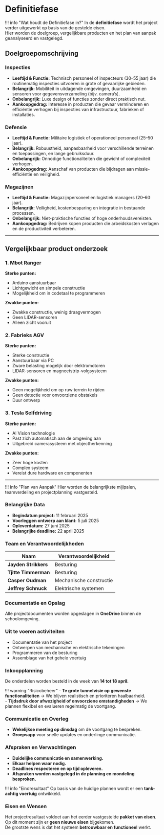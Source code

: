 # Definitiefase

!!! info "Wat houdt de Definitiefase in?"
    In de **definitiefase** wordt het project verder uitgewerkt op basis van de gestelde eisen.  
    Hier worden de doelgroep, vergelijkbare producten en het plan van aanpak geanalyseerd en vastgelegd.

## Doelgroepomschrijving

### Inspecties
- **Leeftijd & Functie:** Technisch personeel of inspecteurs (30–55 jaar) die routinematig inspecties uitvoeren in grote of gevaarlijke gebieden.  
- **Belangrijk:** Mobiliteit in uitdagende omgevingen, duurzaamheid en sensoren voor gegevensverzameling (bijv. camera’s).  
- **Onbelangrijk:** Luxe design of functies zonder direct praktisch nut.  
- **Aankoopgedrag:** Interesse in producten die gevaar verminderen en efficiëntie verhogen bij inspecties van infrastructuur, fabrieken of installaties.

### Defensie
- **Leeftijd & Functie:** Militaire logistiek of operationeel personeel (25–50 jaar).  
- **Belangrijk:** Robuustheid, aanpasbaarheid voor verschillende terreinen en toepassingen, en lange gebruiksduur.  
- **Onbelangrijk:** Onnodige functionaliteiten die gewicht of complexiteit verhogen.  
- **Aankoopgedrag:** Aanschaf van producten die bijdragen aan missie-efficiëntie en veiligheid.

### Magazijnen
- **Leeftijd & Functie:** Magazijnpersoneel en logistiek managers (20–60 jaar).  
- **Belangrijk:** Veiligheid, kostenbesparing en integratie in bestaande processen.  
- **Onbelangrijk:** Niet-praktische functies of hoge onderhoudsvereisten.  
- **Aankoopgedrag:** Bedrijven kopen producten die arbeidskosten verlagen en de productiviteit verbeteren.

---

## Vergelijkbaar product onderzoek

### 1. Mbot Ranger
**Sterke punten:**  
- Arduino aanstuurbaar  
- Lichtgewicht en simpele constructie  
- Mogelijkheid om in codetaal te programmeren  

**Zwakke punten:**  
- Zwakke constructie, weinig draagvermogen  
- Geen LIDAR-sensoren  
- Alleen zicht vooruit  

### 2. Fabrieks AGV
**Sterke punten:**  
- Sterke constructie  
- Aanstuurbaar via PC  
- Zware belasting mogelijk door elektromotoren  
- LIDAR-sensoren en magneetstrip-volgsysteem  

**Zwakke punten:**  
- Geen mogelijkheid om op ruw terrein te rijden  
- Geen detectie voor onvoorziene obstakels  
- Duur ontwerp  

### 3. Tesla Selfdriving
**Sterke punten:**  
- AI Vision technologie  
- Past zich automatisch aan de omgeving aan  
- Uitgebreid camerasysteem met objectherkenning  

**Zwakke punten:**  
- Zeer hoge kosten  
- Complex systeem  
- Vereist dure hardware en componenten  

---

!!! info "Plan van Aanpak"
    Hier worden de belangrijkste mijlpalen, teamverdeling en projectplanning vastgesteld.

### Belangrijke Data
- **Begindatum project:** 11 februari 2025  
- **Voorleggen ontwerp aan klant:** 5 juli 2025  
- **Opleverdatum:** 27 juni 2025  
- **Belangrijke deadline:** 22 april 2025  

### Team en Verantwoordelijkheden
| Naam                  | Verantwoordelijkheid        |
|-----------------------|---------------------------|
| **Jayden Strikkers**  | Besturing                 |
| **Tjitte Timmerman**  | Besturing                 |
| **Casper Oudman**     | Mechanische constructie   |
| **Jeffrey Schnuck**   | Elektrische systemen      |

### Documentatie en Opslag
Alle projectdocumenten worden opgeslagen in **OneDrive** binnen de schoolomgeving.

### Uit te voeren activiteiten
- Documentatie van het project  
- Ontwerpen van mechanische en elektrische tekeningen  
- Programmeren van de besturing  
- Assemblage van het gehele voertuig  

### Inkoopplanning
De onderdelen worden besteld in de week van **14 tot 18 april**.

!!! warning "Risicobeheer"
    - **Te grote tunnelvisie op gewenste functionaliteiten** → We blijven realistisch en prioriteren haalbaarheid.  
    - **Tijdsdruk door afwezigheid of onvoorziene omstandigheden** → We plannen flexibel en evalueren regelmatig de voortgang.  

### Communicatie en Overleg
- **Wekelijkse meeting op dinsdag** om de voortgang te bespreken.  
- **Groepsapp** voor snelle updates en onderlinge communicatie.  

### Afspraken en Verwachtingen
- **Duidelijke communicatie en samenwerking.**  
- **Elkaar helpen waar nodig.**  
- **Deadlines respecteren en op tijd opleveren.**  
- **Afspraken worden vastgelegd in de planning en mondeling besproken.**  

!!! info "Eindresultaat"
    Op basis van de huidige plannen wordt er een **tank-achtig voertuig** ontwikkeld.  

### Eisen en Wensen
Het projectresultaat voldoet aan het eerder vastgestelde **pakket van eisen**.  
Op dit moment zijn er **geen nieuwe eisen** bijgekomen.  
De grootste wens is dat het systeem **betrouwbaar en functioneel** werkt.  